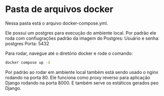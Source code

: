 # Pasta de arquivos docker 

Nessa pasta está o arquivo docker-compose.yml. 

Ele possui um postgres para execução do ambiente local. Por padrão ele roda com confiugrações padrão da imagem do Postgres:
Usuário e senha: postgres
Porta: 5432

Para rodar, navegue até o diretório  docker e rode o comando:

```bash
docker compose up -d
```

Por padrão ao rodar em ambiente local também está sendo usado o nginx rodando na porta 80.
Ele funciona como proxy reverso para aplicação Django rodando na porta 8000.
E também serve os estáticos gerados peo Django.